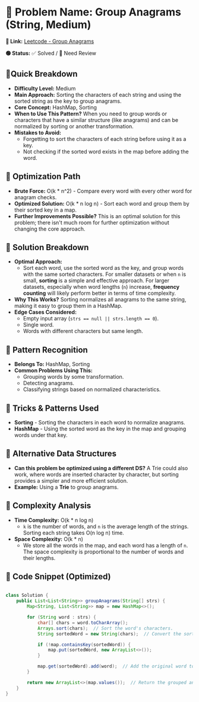 # 🔹 Problem Name: Group Anagrams (String, Medium)

**🔗 Link:** [Leetcode - Group Anagrams](https://leetcode.com/problems/group-anagrams/description/)

**🟢 Status:** ✅ Solved / 🔄 Need Review

## 🔹Quick Breakdown

- **Difficulty Level:** Medium
- **Main Approach:** Sorting the characters of each string and using the sorted string as the key to group anagrams.
- **Core Concept:** HashMap, Sorting
- **When to Use This Pattern?** When you need to group words or characters that have a similar structure (like anagrams) and can be normalized by sorting or another transformation.
- **Mistakes to Avoid:**
  - Forgetting to sort the characters of each string before using it as a key.
  - Not checking if the sorted word exists in the map before adding the word.

## 🔹 Optimization Path

- **Brute Force:** O(k * n^2) - Compare every word with every other word for anagram checks.
- **Optimized Solution:** O(k * n log n) - Sort each word and group them by their sorted key in a map.
- **Further Improvements Possible?** This is an optimal solution for this problem; there isn't much room for further optimization without changing the core approach.

## 🔹 Solution Breakdown

- **Optimal Approach:**
  - Sort each word, use the sorted word as the key, and group words with the same sorted characters.
    For smaller datasets or when `n` is small, **sorting** is a simple and effective approach. For larger datasets, especially when word lengths (`n`) increase, **frequency counting** will likely perform better in terms of time complexity.
- **Why This Works?** Sorting normalizes all anagrams to the same string, making it easy to group them in a HashMap.
- **Edge Cases Considered:**
  - Empty input array (`strs == null || strs.length == 0`).
  - Single word.
  - Words with different characters but same length.

## 🔹 Pattern Recognition

- **Belongs To:** HashMap, Sorting
- **Common Problems Using This:**
  - Grouping words by some transformation.
  - Detecting anagrams.
  - Classifying strings based on normalized characteristics.

## 🔹 Tricks & Patterns Used

- **Sorting** - Sorting the characters in each word to normalize anagrams.
- **HashMap** - Using the sorted word as the key in the map and grouping words under that key.

## 🔹 Alternative Data Structures

- **Can this problem be optimized using a different DS?** A Trie could also work, where words are inserted character by character, but sorting provides a simpler and more efficient solution.
- **Example:** Using a **Trie** to group anagrams.

## 🔹 Complexity Analysis

- **Time Complexity:** O(k * n log n)
  - `k` is the number of words, and `n` is the average length of the strings. Sorting each string takes O(n log n) time.
- **Space Complexity:** O(k * n)
  - We store all the words in the map, and each word has a length of `n`. The space complexity is proportional to the number of words and their lengths.

## 🔹 Code Snippet (Optimized)

```java

class Solution {
    public List<List<String>> groupAnagrams(String[] strs) {
        Map<String, List<String>> map = new HashMap<>();

        for (String word : strs) {
            char[] chars = word.toCharArray();
            Arrays.sort(chars);  // Sort the word's characters.
            String sortedWord = new String(chars);  // Convert the sorted character array back to a string.

            if (!map.containsKey(sortedWord)) {
                map.put(sortedWord, new ArrayList<>());
            }

            map.get(sortedWord).add(word);  // Add the original word to the group of anagrams.
        }

        return new ArrayList<>(map.values());  // Return the grouped anagrams.
    }
}

```
